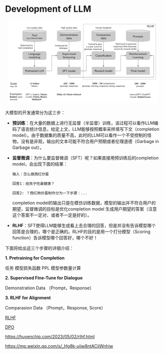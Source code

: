 # Development of LLM
<img src="./asset/RLHF.png">

大模型的开发通常分为这三步：
* **预训练**：在大量的数据上进行无监督（半监督）训练，该过程可以看作LLM编码了语言统计信息，给定上文，LLM能够按照概率采样填写下文（completion model）。由于数据集的质量不高，此时的LLM可以看作一个不受控制的怪物，没有是非观，输出的文本可能不符合用户预期或者伦理道德（Garbage in Garbage out）。
* **监督微调**：为什么要监督微调（SFT）呢？如果直接用预训练后的completion model，会出现下面的结果：

    `输入：怎么做西红炒蛋`
    
    `回答1：给孩子吃最健康？`
    
    `回答2: ？西红柿炒蛋制作分为一下步骤：...`

    completion model的输出只是在模仿训练数据，模型的输出并不符合用户的期望，监督微调的目标是优化completion model 生成用户期望的答案（注意这个答案不一定对、或者不一定是好的）。 
* **RLHF**：SFT使得LLM能够生成看上去合理的回答，但是并没有告诉模型哪个回答是合理的，哪个是正确的。RLHF的目的是用一个打分模型（Scoring function）告诉模型哪个回答好，哪个不好！

下面将给出这三个步骤的详细介绍：

**1. Pretraining for Completion**

任务
模型损失函数
PPL
模型参数量计算


**2. Supervised Fine-Tune for Dialogue**

Demonstration Data （Prompt，Response）

**3. RLHF for Alignment**

Comparasion Data （Prompt，Response, Score）

[RLHF](https://arxiv.org/pdf/2203.02155)

[DPO](https://arxiv.org/abs/2305.18290)

https://huyenchip.com/2023/05/02/rlhf.html

https://mp.weixin.qq.com/s/_Hg8k-uijw8ntACiiWnhiw